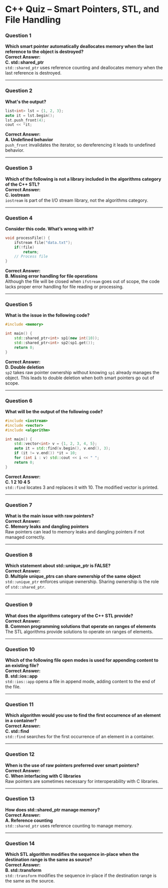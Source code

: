 
# C++ Quiz – Smart Pointers, STL, and File Handling

### Question 1
**Which smart pointer automatically deallocates memory when the last reference to the object is destroyed?**  
**Correct Answer:**  
**C. std::shared_ptr**  
`std::shared_ptr` uses reference counting and deallocates memory when the last reference is destroyed.

---

### Question 2
**What's the output?**  

```cpp
list<int> lst = {1, 2, 3};
auto it = lst.begin();
lst.push_front(4);
cout << *it;
```

**Correct Answer:**  
**A. Undefined behavior**  
`push_front` invalidates the iterator, so dereferencing it leads to undefined behavior.

---

### Question 3
**Which of the following is not a library included in the algorithms category of the C++ STL?**  
**Correct Answer:**  
**C. iostream**  
`iostream` is part of the I/O stream library, not the algorithms category.

---

### Question 4
**Consider this code. What’s wrong with it?**  

```cpp
void processFile() {
    ifstream file("data.txt");
    if(!file)
        return;
    // Process file
}
```

**Correct Answer:**  
**B. Missing error handling for file operations**  
Although the file will be closed when `ifstream` goes out of scope, the code lacks proper error handling for file reading or processing.

---

### Question 5
**What is the issue in the following code?**  

```cpp
#include <memory>

int main() {
    std::shared_ptr<int> sp1(new int(10));
    std::shared_ptr<int> sp2(sp1.get());
    return 0;
}
```

**Correct Answer:**  
**D. Double deletion**  
`sp2` takes raw pointer ownership without knowing `sp1` already manages the object. This leads to double deletion when both smart pointers go out of scope.

---

### Question 6
**What will be the output of the following code?**  

```cpp
#include <iostream>
#include <vector>
#include <algorithm>

int main() {
    std::vector<int> v = {1, 2, 3, 4, 5};
    auto it = std::find(v.begin(), v.end(), 3);
    if (it != v.end()) *it = 10;
    for (int i : v) std::cout << i << " ";
    return 0;
}
```

**Correct Answer:**  
**C. 1 2 10 4 5**  
`std::find` locates 3 and replaces it with 10. The modified vector is printed.

---

### Question 7
**What is the main issue with raw pointers?**  
**Correct Answer:**  
**C. Memory leaks and dangling pointers**  
Raw pointers can lead to memory leaks and dangling pointers if not managed correctly.

---

### Question 8
**Which statement about std::unique_ptr is FALSE?**  
**Correct Answer:**  
**D. Multiple unique_ptrs can share ownership of the same object**  
`std::unique_ptr` enforces unique ownership. Sharing ownership is the role of `std::shared_ptr`.

---

### Question 9
**What does the algorithms category of the C++ STL provide?**  
**Correct Answer:**  
**B. Common programming solutions that operate on ranges of elements**  
The STL algorithms provide solutions to operate on ranges of elements.

---

### Question 10
**Which of the following file open modes is used for appending content to an existing file?**  
**Correct Answer:**  
**B. std::ios::app**  
`std::ios::app` opens a file in append mode, adding content to the end of the file.

---

### Question 11
**Which algorithm would you use to find the first occurrence of an element in a container?**  
**Correct Answer:**  
**C. std::find**  
`std::find` searches for the first occurrence of an element in a container.

---

### Question 12
**When is the use of raw pointers preferred over smart pointers?**  
**Correct Answer:**  
**C. When interfacing with C libraries**  
Raw pointers are sometimes necessary for interoperability with C libraries.

---

### Question 13
**How does std::shared_ptr manage memory?**  
**Correct Answer:**  
**A. Reference counting**  
`std::shared_ptr` uses reference counting to manage memory.

---

### Question 14
**Which STL algorithm modifies the sequence in-place when the destination range is the same as source?**  
**Correct Answer:**  
**B. std::transform**  
`std::transform` modifies the sequence in-place if the destination range is the same as the source.
